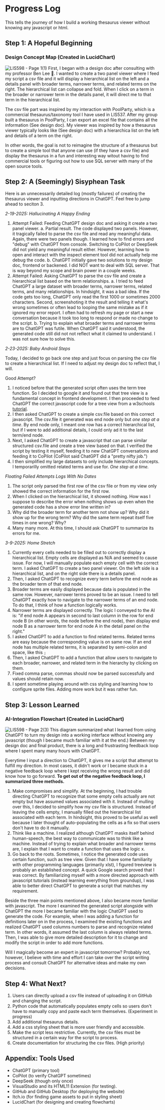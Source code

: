 # Progress Log
This tells the journey of how I build a working thesaurus viewer without knowing any javascript or html.  
## Step 1: A Hopeful Beginning
### Design Concept Map (Created in LucidChart)
![LIS598 - Page 1(1)](https://github.com/user-attachments/assets/c1e375b6-6193-4016-9ed5-e907a4419a87)
First, I began with a design doc after consulting with my professor Ben Lee :tada:. I wanted to create a two panel viewer where I feed my script a csv file and it will display a hierarchical list on the left and a details panel with broader terms, narrower terms, and related terms on the right. The hierarchical list can collapse and fold. When I click on a term in the broader or narrower term in the details panel, it will direct me to that term in the hierarchical list. 

The csv file part was inspired by my interaction with PoolParty, which is a commercial thesaurus/taxonomy tool I have used in LIS537. After my group built a thesaurus in PoolParty, I can export an excel file that contains all the information (See design doc). My viewer was inspired by how a thesaurus viewer typically looks like (See design doc) with a hierarchica list on the left and details of a term on the right. 

In other words, the goal is not to reimagine the structure of a thesaurus but to create a simple tool that anyone can use (if they have a csv file) and display the thesaurus in a fun and interesting way witout having to find commercial tools or figuring out how to use SQL server with many of the open source tools.

## Step 2: A (Seemingly) Sisyphean Task
Here is an unnecessarily detailed log (mostly failures) of creating the thesaurus viewer and inputting directions in ChatGPT. Feel free to jump ahead to seciton 3. 

*2-19-2025: Hallucinating A Happy Ending*	
1. Attempt Failed: Feeding ChatGPT design doc and asking it create a two panel viewer. 
	a. Partial result. The code displayed two panels. However, it tragically failed to parse the csv file and read any meaningful data. Again, there were two panels though. I learned how to find errors and "debug" with ChatGPT from console. Switching to CoPilot or DeepSeek did not yield any meaningful result either. However, learning how to open and interact with the inspect element tool did not actually help me debug the code. 
	b. ChatGPT initially gave two solutions to my design doc, frontend or backened. I did NOT want to deal with SQL server. That is way beyond my scope and brain power in a couple weeks. 
2. Attempt Failed: Asking ChatGPT to parse the csv file and create a hierarchical list based on the term relationships.
	a. I tried to feed ChatGPT a large dataset with broader terms, narrower terms, related terms, and many relationships. In hindsight, it was a bad idea. If the code gets too long, ChatGPT only read the first 1000 or sometimes 2000 characters. Second, screenshoting it the result and telling it what's wrong sometimes or often lead to looping the same mistake as if it ignored my error report. I often had to refresh my page or start a new conversation because it took too long to respond or made no change to the script. 
	b. Trying to explain what broader terms and narrower terms are to ChatGPT was futile. When ChatGPT said it understood, the generated code still did not not reflect what it claimed to understand. I was not sure how to solve this. 

*2-23-2025: Baby Android Steps*<br>

Today, I decided to go back one step and just focus on parsing the csv file to create a hierarchical list. If I need to adjust my design doc to reflect that, I will.

Good Attempt?

1. I noticed before that the generated script often uses the term tree function. So I decided to google it and found out that tree view is a fundamental concept in frontend development. I then proceeded to feed ChatGPT the correct javascript code for a tree view from a w3schools [tutorial](https://www.w3schools.com/howto/howto_js_treeview.asp).
2. I then asked ChatGPT to create a simple csv.file based on this correct javascript. The csv.file it generated was end node only but *one step at a time*. By end node only, I meant one row has a correct hierarchical list, but if I were to add additional details, I could only ad it to the last term/end node. 
3. Next, I asked ChatGPT to create a javascript that can parse similar structured csv.file and create a tree view based on that. I verified the script by testing it myself, feeding it to new ChatGPT conversations and feeding it to CoPilot (CoPilot said ChatGPT did a "pretty nifty job.")
4. I then simplified my large datasets to only include hierarchical concepts. I temporarilly omitted related terms and use for. *One step at a time.* 

*Floating Failed Attempts Logs With No Dates*
1. The script only parsed the first row of the csv file or from my view only showed the correct information for the first row.
2. When I clicked on the hierarchical list, it showed nothing. How was I suppose to describe the error when nothing shows up even when the generated code has a show error line written in?
3. Why did the broader term for another term not show up? Why did it show up for the wrong term? Why did the same term repeat itself five times in one wrong? Why?
4. Many many more. At this time, I should ask ChatGPT to summarize its errors for me. 

*3-9-2025: Home Stretch*<br>
1. Currently every cells needed to be filled out to correctly display a hierarchical list. Empty cells are displayed as N/A and seemed to cause issue. For now, I will manually populate each empty cell with the correct term. I asked ChatGPT to create a two panel viewer. On the left side is a hierarchical list, and on the right side there is a details panel. 
2. Then, I asked ChatGPT to recognize every term before the end node as the broader term of that end node.
3. Broader terms are easily displayed because data is populated in the same row. However, narrower terms proved to be an issue. I need to tell ChatGPT exactly how to navigate to the narrower terms of an end node. To do that, I think of how a function logically works. 
4. Narrower terms are displayed correctly. The logic I conveyed to the AI is: "if end node A appears in second to last column in the row for end node B (in other words, the node before the end node), then display end node B as a narrower term for end node A in the detail panel on the right."
5. I asked ChatGPT to add a function to find related terms. Related terms are easy because the corresponding value is on same row. If an end node has multiple related terms, it is separated by semi-colon and space, like this ```; ```
6. Then, I asked ChatGPT to add a function that allow users to navigate to each broader, narrower, and related term in the hierarchy by clicking on them.
7. Fixed comma parse, commas should now be parsed successfully and values should retain now. 
8. I spent sometime playing around with css styling and learning how to configure sprite files. Adding more work but it was rather fun.

## Step 3: Lesson Learned
### AI-Integration Flowchart (Created in LucidChart)
![LIS598 - Page 2(3)](https://github.com/user-attachments/assets/e840c717-3fab-4180-9a68-fd7cbd325514)
This diagram summarized what I learned from using ChatGPT to turn my design into a working interface without knowing any javascript (though I became much familiar with it at the end.) Between my design doc and final product, there is a long and frustrasting feedback loop where I spent many many hours with ChatGPT. 

Everytime I input a direction to ChatGPT, it gives me a script that attempt to fulfill my direction. In most cases, it didn't work or I became stuck in a negative feedback loop where I kept receiving the wrong result and did know how to go forward. **To get out of the negative feedback loop, I summarized three methods.** 

1) Make compromises and simplify. At the beginning, I had trouble directing ChatGPT to recognize that some empty cells actually are not empty but have assumed values associated with it. Instead of mulling over this, I decided to simplify how my csv file is structured. Instead of leaving the cells empty, I manually filled out the hierarchical list associated with each term. In hindsight, this proved to be useful as well because I later thought of auto-populating the cells as a fix so that users don't have to do it manually. 
2) Think like a machine. I realized although ChatGPT masks itself behind human-speech, the best way to communicate was to think like a machine. Instead of trying to explain what broader and narrower terms are, I explain that I want to create a function that uses the logic x. 
3) Go back to the roots. Sometimes, I notice the generated code uses certain function, such as tree view. Given that I have some familiarity with other programming languages (primarily xlst), I figured treeview is probably an established concept. A quick Google search proved that I was correct. By familiarizing myself with a more directed approach with javascript tutorials (instead learning everything from groundup), I was able to better direct ChatGPT to generate a script that matches my requirement. 

Beside the three main points mentioned above, I also became more familiar with javascript. The more I examined the generated script alongside with ChatGPT the more I became familiar with the logic ChatGPT used to generate the code. For example, when I was adding a function for definitions later on in the process, I examined the existing functions and realized ChatGPT used columns numbers to parse and recognize related term. In other words, it assumed the last column is always related terms. Then, I was able to give more detailed description for it to change and modify the script in order to add more functions. 

Will I magically become an expert in javascript tomorrow? Probably not, however, I believe with time and effort I can take over the script writing process and consult ChatGPT for alternative ideas and make my own decisions. 

## Step 4: What Next?
1. Users can directly upload a csv file instead of uploading it on GitHub and changing the script.
2. Python code that automatically populates empty cells so users don't have to manually copy and paste each term themselves. (Experiment in progress)
3. Add additional thesaurus details. 
4. Add a css styling sheet that is more user friendly and accessible. 
5. Make the script less restrictive. Currently, the csv files must be structured in a certain way for the script to process. 
6. Create documentation for structuring the csv files. (High priority)


## Appendix: Tools Used
* ChatGPT (primary tool)
* CoPilot (to verify ChatGPT sometimes)
* DeepSeek (though only once)
* VisualStudio and its HTML11 Extension (for testing). 
* GitHub and GitHub Desktop (for deploying the website)
* Itch.io (for finding game assets to put in styling sheet)
* LucidChart (for designing and creating flowcharts)
